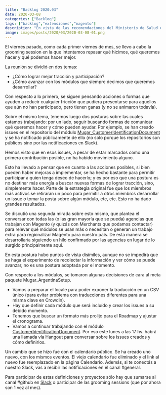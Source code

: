 ```yaml
---
title: "Backlog 2020.03"
date: 2020-03-08
categories: ["Backlog"]
tags: ["backlog","extensiones","magento"]
description: "En vista de las recomendaciones del Ministerio de Salud de la Nación hemos decidido suspender todas nuestras meetups presenciales hasta nuevo aviso."
image: images/posts/2020/03/2020-03-08-01.png
---
```


El viernes pasado, como cada primer viernes de mes, se llevo a cabo la grooming session en la que intentamos repasar qué hicimos, qué queremos hacer y qué podemos hacer mejor.

La reunión se dividió en dos temas:

* ¿Cómo lograr mejor tracción y participación?
* ¿Cómo avanzar con los módulos que siempre decimos que queremos desarrollar?

Con respecto a lo primero, se siguen pensando acciones o formas que ayuden a reducir cualquier fricción que pudiera presentarse para aquellos que aún no han participado, pero tienen ganas (y no se animaron todavía).

Sobre el mismo tema, tenemos luego dos posturas sobre las cuales estamos trabajando: por un lado, seguir buscando formas de comunicar qué queremos hacer y cómo pueden ayudar. Por ejemplo, se han creado issues en el repositorio del módulo [Mugar_CustomerIdentificationDocument](https://github.com/holamugar/module-customer-identification-document/issues) y se ha notificado públicamente de ello (no sólo porque los repositorios son públicos sino por las notificaciones en Slack).

Hemos visto que en esos issues, a pesar de estar marcados como una primera contribución posible, no ha habido movimiento alguno.

Esto ha llevado a pensar que en cuanto a las acciones posibles, si bien pueden haber mejoras a implementar, se ha hecho bastante para permitir participar a quien tenga deseo de hacerlo; y es por eso que una postura es no destinar más energía a buscar nuevas formas de lograr tracción, sino, simplemente hacer. Parte de la estrategia original fue que los miembros más activos se retiraran un poco para permitir a otros miembros desarrollar un issue o tomar la posta sobre algún módulo, etc, etc. Esto no ha dado grandes resultados.

Se discutió una segunda mirada sobre esto mismo, que plantea el conversar con todas las (o las gran mayoría que se pueda) agencias que trabajan con Magento (y quizás con Merchants que podamos contactar) para relevar qué módulos se usan más o necesitan o generan un trabajo extra para regionalizar Magento para nuestro país. De esta manera se desarrollaría siguiendo un hilo confirmado por las agencias en lugar de lo surgido principalmente aquí.

En esta postura hubo puntos de vista disímiles, aunque no se impedirá que se haga el experimento de recolectar la información y ver cómo se puede avanzar, no es una postura adoptada por el momento.

Con respecto a los módulos, se tomaron algunas decisiones de cara al meta paquete Mugar_ArgentinaSetup.

* Vamos a preparar el locale para poder exponer la traducción en un CSV único (para evitar problema con traducciones diferentes para una misma clave en Crowdin).
* Hay que definir cada módulo que será incluído y crear los issues a su debido momento.
* Tenemos que buscar un formato más prolijo para el Roadmap y ajustar el cronograma.
* Vamos a continuar trabajando con el módulo [CustomerIdentificationDocument](https://github.com/holamugar/module-customer-identification-document). Por eso este lunes a las 17 hs. habrá una llamada vía Hangout para conversar sobre los issues creados y cómo definirlos.

Un cambio que se hizo fue con el calendario público. Se ha creado uno nuevo, con los mismos eventos. El viejo calendario fue eliminado y el link al nuevo fue reemplazado en la página Calendario. Además, si te conectás a nuestro Slack, vas a recibir las notificaciones en el canal #general.

Para participar de estas definiciones y proyectos sólo hay que sumarse al canal #github en [Slack](https://join.slack.com/t/mugar/shared_invite/enQtNjUwNzExMzgyMjQ1LWM2Zjk3NThiYWVlYjMzNDcwOWRhZDliMmIxNGY5MDBkMDU1ZWJkNjEyM2U1NTU3NTE1ZDdlNTZmOWJlNGFhYzg) o participar de las grooming sessions (que por ahora son 1 vez al mes).